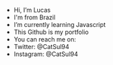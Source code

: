 - Hi, I’m Lucas
- I'm from Brazil
- I’m currently learning Javascript
- This Github is my portfolio
- You can reach me on:
- Twitter: @CatSul94
- Instagram: @CatSul94

